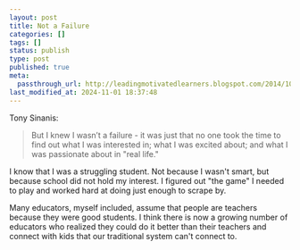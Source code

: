 ```yaml
---
layout: post
title: Not a Failure
categories: []
tags: []
status: publish
type: post
published: true
meta:
  passthrough_url: http://leadingmotivatedlearners.blogspot.com/2014/10/donkey-kong.html?m=1
last_modified_at: 2024-11-01 18:37:48
---
```


Tony Sinanis:


>But I knew I wasn’t a failure - it was just that no one took the time to find out what I was interested in; what I was excited about; and what I was passionate about in "real life."



I know that I was a struggling student. Not because I wasn't smart, but because school did not hold my interest. I figured out "the game" I needed to play and worked hard at doing just enough to scrape by.


Many educators, myself included, assume that people are teachers because they were good students. I think there is now a growing number of educators who realized they could do it better than their teachers and connect with kids that our traditional system can't connect to.
